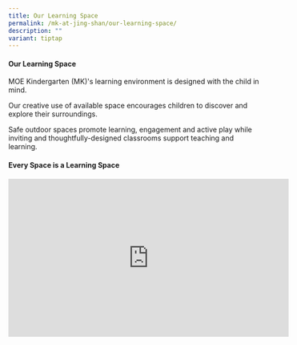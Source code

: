 ```yaml
---
title: Our Learning Space
permalink: /mk-at-jing-shan/our-learning-space/
description: ""
variant: tiptap
---
```

<h4>Our Learning Space</h4>
<p></p>
<p>MOE Kindergarten (MK)'s learning environment is designed with the child
in mind.</p>
<p>Our creative use of available space encourages children to discover and
explore their surroundings.</p>
<p>Safe outdoor spaces promote learning, engagement and active play while
inviting and thoughtfully-designed classrooms support teaching and learning.</p>
<p></p>
<h4>Every Space is a Learning Space</h4>
<div class="iframe-wrapper">
<iframe height="315" width="560" allowfullscreen="true" frameborder="0" src="https://www.youtube.com/embed/HxBUyjuf0mQ?si=8zS_X8l6MUzNRghd"></iframe>
</div>
<p></p>
<p></p>